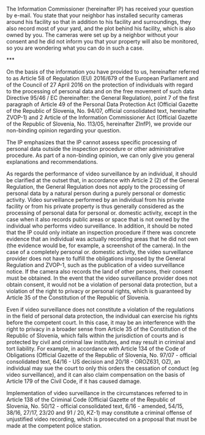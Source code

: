 The Information Commissioner (hereinafter IP) has received your question by e-mail. You state that your neighbor has installed security cameras around his facility so that in addition to his facility and surroundings, they also record most of your yard, and the plot behind his facility, which is also owned by you. The cameras were set up by a neighbor without your consent and he did not inform you that your property will also be monitored, so you are wondering what you can do in such a case.

 

\*\*\*

On the basis of the information you have provided to us, hereinafter referred to as Article 58 of Regulation (EU) 2016/679 of the European Parliament and of the Council of 27 April 2016 on the protection of individuals with regard to the processing of personal data and on the free movement of such data Directive 95/46 / EC (hereinafter: the General Regulation), point 7 of the first paragraph of Article 49 of the Personal Data Protection Act (Official Gazette of the Republic of Slovenia, No. 94/07, official consolidated text, hereinafter ZVOP-1) and 2 Article of the Information Commissioner Act (Official Gazette of the Republic of Slovenia, No. 113/05, hereinafter ZInfP), we provide our non-binding opinion regarding your question.

 

The IP emphasizes that the IP cannot assess specific processing of personal data outside the inspection procedure or other administrative procedure. As part of a non-binding opinion, we can only give you general explanations and recommendations.

 

As regards the performance of video surveillance by an individual, it should be clarified at the outset that, in accordance with Article 2 (2) of the General Regulation, the General Regulation does not apply to the processing of personal data by a natural person during a purely personal or domestic activity. Video surveillance performed by an individual from his private facility or from his private property is thus generally considered as the processing of personal data for personal or. domestic activity, except in the case when it also records public areas or space that is not owned by the individual who performs video surveillance. In addition, it should be noted that the IP could only initiate an inspection procedure if there was concrete evidence that an individual was actually recording areas that he did not own (the evidence would be, for example, a screenshot of the camera). In the case of a completely personal or. domestic activity, the video surveillance provider does not have to fulfill the obligations imposed by the General Regulation and ZVOP-1, such as the publication of a video surveillance notice. If the camera also records the land of other persons, their consent must be obtained. In the event that the video surveillance provider does not obtain consent, it would not be a violation of personal data protection, but a violation of the right to privacy or personal rights, which is guaranteed by Article 35 of the Constitution of the Republic of Slovenia.

 

Even if video surveillance does not constitute a violation of the regulations in the field of personal data protection, the individual can exercise his rights before the competent court. In this case, it may be an interference with the right to privacy in a broader sense from Article 35 of the Constitution of the Republic of Slovenia, which falls within the jurisdiction of courts and is protected by civil and criminal law institutes, and may result in criminal and tort liability. For example, in accordance with Article 134 of the Code of Obligations (Official Gazette of the Republic of Slovenia, No. 97/07 - official consolidated text, 64/16 - US decision and 20/18 - OROZ631, OZ), an individual may sue the court to only this orders the cessation of conduct (eg video surveillance), and it can also claim compensation on the basis of Article 179 of the Civil Code, if it has caused damage.

 

Implementation of video surveillance in the circumstances referred to in Article 138 of the Criminal Code (Official Gazette of the Republic of Slovenia, No. 50/12 - official consolidated text, 6/16 - amended, 54/15, 38/16, 27/17, 23/20 and 91 / 20, KZ-1) may constitute a criminal offense of unjustified video recording, which is prosecuted on a proposal that must be made at the competent police station.
